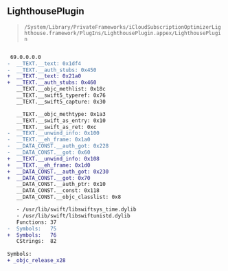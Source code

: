 ## LighthousePlugin

> `/System/Library/PrivateFrameworks/iCloudSubscriptionOptimizerLighthouse.framework/PlugIns/LighthousePlugin.appex/LighthousePlugin`

```diff

 69.0.0.0.0
-  __TEXT.__text: 0x1df4
-  __TEXT.__auth_stubs: 0x450
+  __TEXT.__text: 0x21a0
+  __TEXT.__auth_stubs: 0x460
   __TEXT.__objc_methlist: 0x18c
   __TEXT.__swift5_typeref: 0x76
   __TEXT.__swift5_capture: 0x30

   __TEXT.__objc_methtype: 0x1a3
   __TEXT.__swift_as_entry: 0x10
   __TEXT.__swift_as_ret: 0xc
-  __TEXT.__unwind_info: 0x100
-  __TEXT.__eh_frame: 0x1a0
-  __DATA_CONST.__auth_got: 0x228
-  __DATA_CONST.__got: 0x60
+  __TEXT.__unwind_info: 0x108
+  __TEXT.__eh_frame: 0x1d0
+  __DATA_CONST.__auth_got: 0x230
+  __DATA_CONST.__got: 0x70
   __DATA_CONST.__auth_ptr: 0x10
   __DATA_CONST.__const: 0x118
   __DATA_CONST.__objc_classlist: 0x8

   - /usr/lib/swift/libswiftsys_time.dylib
   - /usr/lib/swift/libswiftunistd.dylib
   Functions: 37
-  Symbols:   75
+  Symbols:   76
   CStrings:  82
 
Symbols:
+ _objc_release_x28

```
